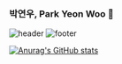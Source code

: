 ### 박연우, Park Yeon Woo 💛
![header](https://capsule-render.vercel.app/api?type=waving&color=FFE4E1&text=%20Park%20YeonWoo%20&height=200&fontSize=90&fontColor=ffffff)
![footer](https://capsule-render.vercel.app/api?section=footer&type=waving&color=FFE4E1)

[![Anurag's GitHub stats](https://github-readme-stats.vercel.app/api?username=nyunu)](https://github.com/anuraghazra/github-readme-stats)
